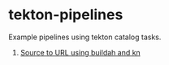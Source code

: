 # tekton-pipelines
Example pipelines using tekton catalog tasks.

1. [Source to URL using buildah and kn](./kn/README.md)
